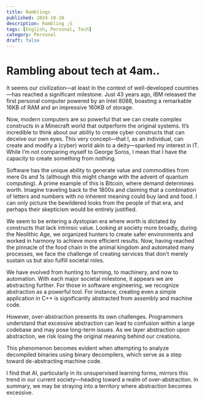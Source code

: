 ```yaml
---
title: Ramblings
published: 2024-10-10
description: Rambling ;S
tags: [English, Personal, Tech]
category: Personal
draft: false
---
```


# Rambling about tech at 4am..

It seems our civilization—at least in the context of well-developed countries—has reached a significant milestone. Just 43 years ago, IBM released the first personal computer powered by an Intel 8088, boasting a remarkable 16KB of RAM and an impressive 160KB of storage.

Now, modern computers are so powerful that we can create complex constructs in a Minecraft world that outperform the original systems. It’s incredible to think about our ability to create cyber constructs that can deceive our own eyes. This very concept—that I, as an individual, can create and modify a (cyber) world akin to a deity—sparked my interest in IT. While I’m not comparing myself to George Soros, I mean that I have the capacity to create something from nothing.

Software has the unique ability to generate value and commodities from mere 0s and 1s (although this might change with the advent of quantum computing). A prime example of this is Bitcoin, where demand determines worth. Imagine traveling back to the 1800s and claiming that a combination of letters and numbers with no inherent meaning could buy land and food. I can only picture the bewildered looks from the people of that era, and perhaps their skepticism would be entirely justified.

We seem to be entering a dystopian era where worth is dictated by constructs that lack intrinsic value. Looking at society more broadly, during the Neolithic Age, we organized hunters to create safer environments and worked in harmony to achieve more efficient results. Now, having reached the pinnacle of the food chain in the animal kingdom and automated many processes, we face the challenge of creating services that don't merely sustain us but also fulfill societal roles.

We have evolved from hunting to farming, to machinery, and now to automation. With each major societal milestone, it appears we are abstracting further. For those in software engineering, we recognize abstraction as a powerful tool. For instance, creating even a simple application in C++ is significantly abstracted from assembly and machine code.

However, over-abstraction presents its own challenges. Programmers understand that excessive abstraction can lead to confusion within a large codebase and may pose long-term issues. As we layer abstraction upon abstraction, we risk losing the original meaning behind our creations.

This phenomenon becomes evident when attempting to analyze decompiled binaries using binary decompilers, which serve as a step toward de-abstracting machine code.

I find that AI, particularly in its unsupervised learning forms, mirrors this trend in our current society—heading toward a realm of over-abstraction. In summary, we may be straying into a territory where abstraction becomes excessive.